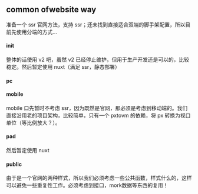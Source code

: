## common ofwebsite way

准备一个 ssr 官网方法，支持 ssr；还未找到直接适合双端的脚手架配置，所以目前先使用分端的方式...

#### init

整体的话使用 v2 吧，虽然 v2 已经停止维护，但用于生产开发还是可以的，比较稳定。然后暂定使用 nuxt（满足 ssr，静态部署）

#### pc

#### mobile

mobile 口先暂时不考虑 ssr，因为既然是官网，那必须是考虑到移动端的。我们直接沿用老的项目架构，比较简单，只有一个 pxtovm 的依赖，将 px 转换为视口单位（等比例放大？）。

#### pad

然后暂定使用 nuxt

#### public

由于是一个官网的两种样式，所以我们必须考虑一些公共函数，样式什么的，这样可以避免一些重复性工作。必须考虑到接口，mork数据等东西的复用！